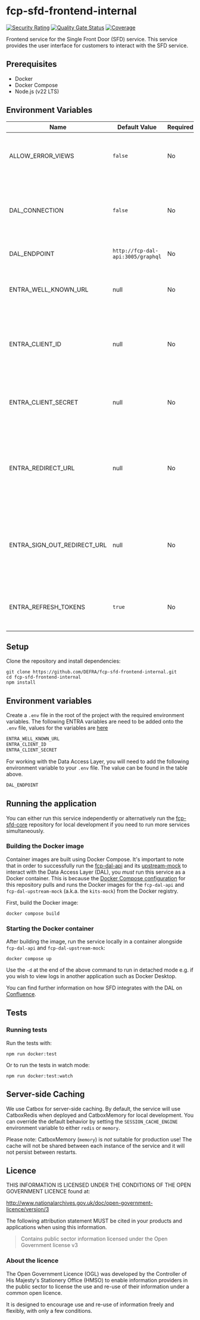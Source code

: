 # fcp-sfd-frontend-internal

[![Security Rating](https://sonarcloud.io/api/project_badges/measure?project=DEFRA_fcp-sfd-frontend-internal&metric=security_rating)](https://sonarcloud.io/summary/new_code?id=DEFRA_fcp-sfd-frontend-internal)
[![Quality Gate Status](https://sonarcloud.io/api/project_badges/measure?project=DEFRA_fcp-sfd-frontend-internal&metric=alert_status)](https://sonarcloud.io/summary/new_code?id=DEFRA_fcp-sfd-frontend-internal)
[![Coverage](https://sonarcloud.io/api/project_badges/measure?project=DEFRA_fcp-sfd-frontend-internal&metric=coverage)](https://sonarcloud.io/summary/new_code?id=DEFRA_fcp-sfd-frontend-internal)

Frontend service for the Single Front Door (SFD) service. This service provides the user interface for customers to interact with the SFD service.

## Prerequisites

- Docker
- Docker Compose
- Node.js (v22 LTS)

## Environment Variables

| Name | Default Value | Required | Description |
| --- | --- | --- | --- |
| ALLOW_ERROR_VIEWS | `false` | No | Enable error route views in local development to inspect error pages |
| DAL_CONNECTION | `false` | No | Get user data from C_DAL if set to true, else, get user data from local mock-data |
| DAL_ENDPOINT | `http://fcp-dal-api:3005/graphql`| No | Data access layer (DAL) endpoint |
| ENTRA_WELL_KNOWN_URL | null | No | The Entra well known URL - Readable endpoint for Entra |
| ENTRA_CLIENT_ID | null | No | The Entra client ID - Unique code for identifying fcp-sfd-frontend-internal |
| ENTRA_CLIENT_SECRET | null | No | The Entra client secret - client secret for fcp-sfd-frontend-internal |
| ENTRA_REDIRECT_URL | null | No | The Entra redirect URl - URL of the page to be redirected immediately after the user has successfully signed in |
| ENTRA_SIGN_OUT_REDIRECT_URL | null | No | The Entra sign out redirect URL - URL of the page to be redirected after the user has successfully signed out |
| ENTRA_REFRESH_TOKENS | `true` | No | Entra refresh tokens - Set to true to enable auto refresh of Entra tokens |

## Setup

Clone the repository and install dependencies:
```
git clone https://github.com/DEFRA/fcp-sfd-frontend-internal.git
cd fcp-sfd-frontend-internal
npm install
```

## Environment variables

Create a `.env` file in the root of the project with the required environment variables.
The following ENTRA variables are need to be added onto the `.env` file, values for the variables are [here](https://defra.sharepoint.com/teams/Team1974/FCP%20Front%20Door%20team/Forms/AllItems.aspx?id=%2Fteams%2FTeam1974%2FFCP%20Front%20Door%20team%2FTechnology%2FProtected%5FData&viewid=9296ac29%2D76a0%2D4373%2Db652%2Dd876b3b8e35f)
```bash
ENTRA_WELL_KNOWN_URL
ENTRA_CLIENT_ID
ENTRA_CLIENT_SECRET
```

For working with the Data Access Layer, you will need to add the following environment variable to your `.env` file. The value can be found in the table above.
```bash
DAL_ENDPOINT
```

## Running the application

You can either run this service independently or alternatively run the [fcp-sfd-core](https://github.com/DEFRA/fcp-sfd-core) repository for local development if you need to run more services simultaneously.

### Building the Docker image

Container images are built using Docker Compose. It's important to note that in order to successfully run the [fcp-dal-api](https://github.com/defra/fcp-dal-api) and its [upstream-mock](https://github.com/defra/fcp-dal-upstream-mock) to interact with the Data Access Layer (DAL), you _must_ run this service as a Docker container. This is because the [Docker Compose configuration](./compose.yaml) for this repository pulls and runs the Docker images for the `fcp-dal-api` and `fcp-dal-upstream-mock` (a.k.a. the `kits-mock`) from the Docker registry.

First, build the Docker image:
```
docker compose build
```

### Starting the Docker container

After building the image, run the service locally in a container alongside `fcp-dal-api` and `fcp-dal-upstream-mock`:
```
docker compose up
```
Use the `-d` at the end of the above command to run in detached mode e.g. if you wish to view logs in another application such as Docker Desktop.

You can find further information on how SFD integrates with the DAL on [Confluence](https://eaflood.atlassian.net/wiki/spaces/SFD/pages/5712838853/Single+Front+Door+Integration+with+Data+Access+Layer).

## Tests

### Running tests

Run the tests with:

```
npm run docker:test
```
Or to run the tests in watch mode:
```
npm run docker:test:watch
```

## Server-side Caching

We use Catbox for server-side caching. By default, the service will use CatboxRedis when deployed and CatboxMemory for local development. You can override the default behavior by setting the `SESSION_CACHE_ENGINE` environment variable to either `redis` or `memory`.

Please note: CatboxMemory (`memory`) is _not_ suitable for production use! The cache will not be shared between each instance of the service and it will not persist between restarts.

## Licence

THIS INFORMATION IS LICENSED UNDER THE CONDITIONS OF THE OPEN GOVERNMENT LICENCE found at:

<http://www.nationalarchives.gov.uk/doc/open-government-licence/version/3>

The following attribution statement MUST be cited in your products and applications when using this information.

> Contains public sector information licensed under the Open Government license v3

### About the licence

The Open Government Licence (OGL) was developed by the Controller of His Majesty's Stationery Office (HMSO) to enable information providers in the public sector to license the use and re-use of their information under a common open licence.

It is designed to encourage use and re-use of information freely and flexibly, with only a few conditions.
